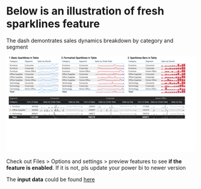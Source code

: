 # Below is an illustration of fresh sparklines feature 

The dash demontrates sales dynamics breakdown by category and segment

![](images/sparklines.png)


Check out Files > Options and settings > preview features to see **if the feature is enabled**.
If it is not, pls update your power bi to newer version

The **input data** could be found [here](https://data.world/jbaucke/super-store-data-model/workspace/file?filename=Sample+-+Superstore.xlsx/) 
